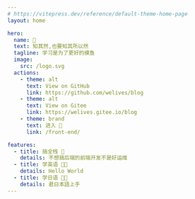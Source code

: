 ```yaml
---
# https://vitepress.dev/reference/default-theme-home-page
layout: home

hero:
  name: 🍳
  text: 知其然,也要知其所以然
  tagline: 学习是为了更好的摸鱼
  image:
    src: /logo.svg
  actions:
    - theme: alt
      text: View on GitHub
      link: https://github.com/welives/blog
    - theme: alt
      text: View on Gitee
      link: https://welives.gitee.io/blog
    - theme: brand
      text: 进入 🚀
      link: /front-end/

features:
  - title: 搞全栈 💪
    details: 不想搞后端的前端开发不是好运维
  - title: 学英语 🐱‍👓
    details: Hello World
  - title: 学日语 🐱‍👤
    details: 君日本語上手
---
```

